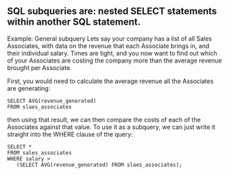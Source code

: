 ## SQL subqueries are: nested SELECT statements within another SQL statement.

Example: General subquery
Lets say your company has a list of all Sales Associates, with data on the revenue that each Associate brings in, and their individual salary.
 Times are tight, and you now want to find out which of your Associates are costing the company more than the average revenue brought per Associate.

First, you would need to calculate the average revenue all the Associates are generating:

```
SELECT AVG(revenue_generated)
FROM slaes_associates
```
 then using that result, we can then compare the costs of each of the Associates against that value. To use it as a subquery, we can just write it straight into the WHERE clause of the query:
```
SELECT *
FROM sales_associates
WHERE salary >
   (SELECT AVG(revenue_generated) FROM slaes_associates);
```
